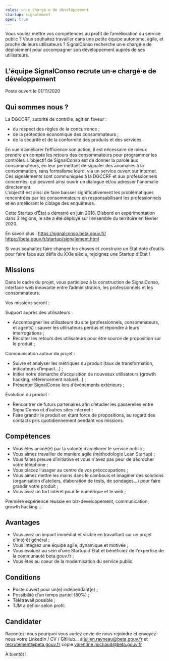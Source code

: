 ```yaml
---
roles: un·e chargé·e de développement 
startup: signalement
open: true
---
```


Vous voulez mettre vos compétences au profit de l’amélioration du service public ? Vous souhaitez travailler dans une petite équipe autonome, agile, et proche de leurs utilisateurs ? 
SignalConso recherche un·e chargé·e de déploiement pour accompagner son développement auprès de ses utilisateurs.

<!--more-->

##  L'équipe SignalConso recrute un·e chargé·e de développement 
Poste ouvert le 01/11/2020

## Qui sommes nous ?
La DGCCRF, autorité de contrôle, agit en faveur :
- du respect des règles de la concurrence ;
- de la protection économique des consommateurs ;
- de la sécurité et de la conformité des produits et des services.

En vue d’améliorer l’efficience son action, il est nécessaire de mieux prendre en compte les retours des consommateurs pour programmer les contrôles. L’objectif de SignalConso est de donner la parole aux consommateurs, en leur permettant de signaler des anomalies à la consommation, sans formalisme lourd, via un service ouvert sur internet. Ces signalements sont communiqués à la DGCCRF et aux professionnels concernés, qui peuvent ainsi ouvrir un dialogue et/ou adresser l'anomalie directement.  
L'objectif est ainsi de faire baisser significativement les problématiques rencontrées par les consommateurs en responsabilisant les professionnels et en améliorant le ciblage des enquêteurs. 

Cette Startup d’État a démarré en juin 2018. D’abord en expérimentation dans 3 régions, le site a été déployé sur l’ensemble du territoire en février 2020.

En savoir plus : 
https://signalconso.beta.gouv.fr/   
https://beta.gouv.fr/startup/signalement.html

Si vous souhaitez faire changer les choses et construire un État doté d’outils pour faire face aux défis du XXIe siècle, rejoignez une Startup d'Etat ! 

## Missions
Dans le cadre du projet, vous participez à la construction de SignalConso, interface web innovante entre l’administration, les professionnels et les consommateurs.

Vos missions seront :

Support auprès des utilisateurs :
-	 Accompagner les utilisateurs du site (professionnels, consommateurs, et agents) : sauver les utilisateurs perdus et répondre à leurs interrogations ;
-	 Récolter les retours des utilisateurs pour être source de proposition sur le produit ;

Communication autour du projet :
-	 Suivre et analyser les métriques du produit (taux de transformation, indicateurs d’impact...) ;
-	 Initier notre démarche d'acquisition de nouveaux utilisateurs (growth hacking, référencement naturel...) ;
-	 Présenter SignalConso lors d’évènements extérieurs ;

Évolution du produit :
-	 Rencontrer de futurs partenaires afin d’étudier les passerelles entre SignalConso et d’autres sites internet ;
-  Faire grandir le produit en étant force de propositions, au regard des contacts pris quotidiennement pendant vos missions. 

## Compétences
-   Vous êtes animé(e) par la volonté d’améliorer le service public ;
-   Vous aimez travailler de manière agile (méthodologie Lean Startup) ;
-   Vous faites preuve d’initiative et vous n'avez pas peur de décrocher votre téléphone ;
-   Vous placez l’usager au centre de vos préoccupations ;
-   Vous aimez mettre les mains dans le cambouis et imaginer des solutions (organisation d'ateliers, élaboration de tests, de sondages...) pour faire grandir votre produit ;
-   Vous avez un fort intérêt pour le numérique et le web ;

Première expérience réussie en biz-developpement, communication, growth hacking …

## Avantages
-   Vous avez un impact immédiat et visible en travaillant sur un projet d'intérêt général ; 
-   Vous intégrez une équipe agile, dynamique et motivée ;
-   Vous évoluez au sein d'une Startup d'État et bénéficiez de l'expertise de la communauté beta.gouv.fr ;
-   Vous êtes au coeur de la modernisation du service public. 

##  Conditions
-   Poste ouvert pour un(e) indépendant(e) ;
-   Possibilité d’un temps partiel (80%) ;
-   Télétravail possible ;
-   TJM à définir selon profil.

## Candidater
Racontez-nous pourquoi vous auriez envie de nous rejoindre et envoyez-nous votre LinkedIn / CV / GitHub... à julien.rayneau@beta.gouv.fr et recrutement@beta.gouv.fr copie valentine.michaud@beta.gouv.fr

À bientôt !
